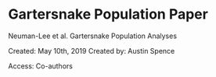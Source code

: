 # Gartersnake Population Paper
Neuman-Lee et al. Gartersnake Population Analyses

Created: May 10th, 2019
Created by: Austin Spence

Access: Co-authors

